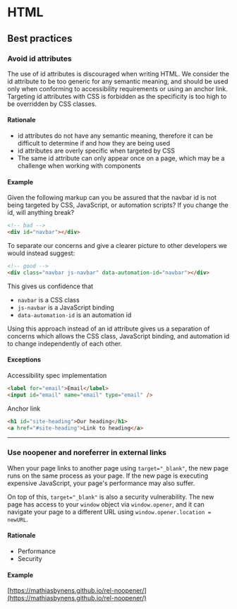 # HTML

## Best practices

### Avoid id attributes
The use of id attributes is discouraged when writing HTML. We consider the id attribute to be too generic for any semantic meaning, and  should be used only when conforming to accessibility requirements or using an anchor link. Targeting id attributes with CSS is forbidden as the specificity is too high to be overridden by CSS classes.

#### Rationale
* id attributes do not have any semantic meaning, therefore it can be difficult to determine if and how they are being used
* id attributes are overly specific when targeted by CSS
* The same id attribute can only appear once on a page, which may be a challenge when working with components

#### Example
Given the following markup can you be assured that the navbar id is not being targeted by CSS, JavaScript, or automation scripts? If you change the id, will anything break?

```html
<!-- bad -->
<div id="navbar"></div>
```

To separate our concerns and give a clearer picture to other developers we would instead suggest:

```html
<!-- good -->
<div class="navbar js-navbar" data-automation-id="navbar"></div>
```

This gives us confidence that
* `navbar` is a CSS class
* `js-navbar` is a JavaScript binding
* `data-automation-id` is an automation id

Using this approach instead of an id attribute gives us a separation of concerns which allows the CSS class, JavaScript binding, and automation id to change independently of each other.

#### Exceptions
Accessibility spec implementation
```html
<label for="email">Email</label>
<input id="email" name="email" type="email" />
```

Anchor link
```html
<h1 id="site-heading">Our heading</h1>
<a href="#site-heading">Link to heading</a>
```
---
### Use noopener and noreferrer in external links
When your page links to another page using `target="_blank"`, the new page runs on the same process as your page. If the new page is executing expensive JavaScript, your page's performance may also suffer.  

On top of this, `target="_blank"` is also a security vulnerability. The new page has access to your `window` object via `window.opener`, and it can navigate your page to a different URL using `window.opener.location = newURL`.

#### Rationale
* Performance
* Security

#### Example
[https://mathiasbynens.github.io/rel-noopener/](https://mathiasbynens.github.io/rel-noopener/)
